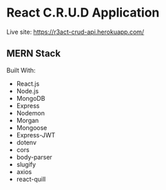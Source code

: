 # React C.R.U.D Application
Live site: https://r3act-crud-api.herokuapp.com/
## MERN Stack

Built With: 

* React.js
* Node.js
* MongoDB
* Express
* Nodemon
* Morgan
* Mongoose
* Express-JWT
* dotenv
* cors
* body-parser
* slugify
* axios
* react-quill


